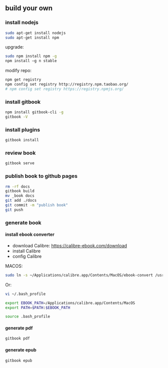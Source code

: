## build your own

### install nodejs

```sh
sudo apt-get install nodejs
sudo apt-get install npm
```

upgrade:

```sh
sudo npm install npm -g
npm install –g n stable
```

modify repo:

```sh
npm get registry 
npm config set registry http://registry.npm.taobao.org/
# npm config set registry https://registry.npmjs.org/
```

### install gitbook

```sh
npm install gitbook-cli -g
gitbook -V
```

### install plugins

```sh
gitbook install
```

### review book

```sh
gitbook serve
```

### publish book to github pages

```sh
rm -rf docs
gitbook build
mv _book docs
git add ./docs
git commit -m "publish book"
git push
```

### generate book

#### install ebook converter

- download Calibre: https://calibre-ebook.com/download
- install Calibre
- config Calibre


MACOS:

```sh
sudo ln -s ~/Applications/calibre.app/Contents/MacOS/ebook-convert /usr/bin
```

Or:

```sh
vi ~/.bash_profile

export EBOOK_PATH=/Applications/calibre.app/Contents/MacOS
export PATH=$PATH:$EBOOK_PATH 

source .bash_profile
```

#### generate pdf

```sh
gitbook pdf
```

####  generate epub

```sh
gitbook epub
```

